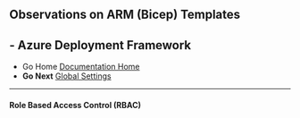 ## Observations on ARM (Bicep) Templates 

## - Azure Deployment Framework ## 
- Go Home [Documentation Home](./index.md)
- **Go Next** [Global Settings](./Global_Settings.md)
***
####  Role Based Access Control (RBAC)

